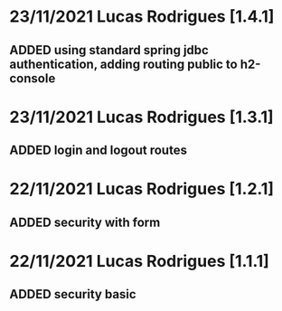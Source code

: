 
# 23/11/2021 Lucas Rodrigues [1.4.1]
## ADDED using standard spring jdbc authentication, adding routing public to h2-console

# 23/11/2021 Lucas Rodrigues [1.3.1]
## ADDED login and logout routes

# 22/11/2021 Lucas Rodrigues [1.2.1]
## ADDED security with form

# 22/11/2021 Lucas Rodrigues [1.1.1]
## ADDED security basic